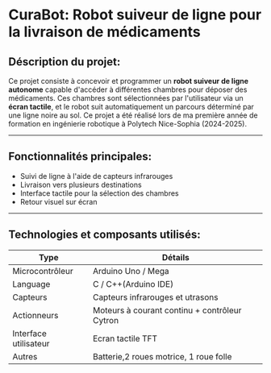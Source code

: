 # CuraBot: Robot suiveur de ligne pour la livraison de médicaments

## Déscription du projet:
Ce projet consiste à concevoir et programmer un **robot suiveur de ligne autonome** capable d'accéder à différentes chambres pour déposer des
médicaments.
Ces chambres sont sélectionnées par l'utilisateur via un **écran tactile**, et le robot suit automatiquement un parcours déterminé par une ligne
noire au sol.
Ce projet a été réalisé lors de ma première année de formation en ingénierie robotique à Polytech Nice-Sophia (2024-2025).

---

## Fonctionnalités principales:
+ Suivi de ligne à l'aide de capteurs infrarouges
+ Livraison vers plusieurs destinations
+ Interface tactile pour la sélection des chambres
+ Retour visuel sur écran

---

## Technologies et composants utilisés:
| Type | Détails |
|------|---------|
| Microcontrôleur | Arduino Uno / Mega |
| Language | C / C++(Arduino IDE) |
| Capteurs | Capteurs infrarouges et utrasons |
| Actionneurs | Moteurs à courant continu + contrôleur Cytron |
| Interface utilisateur| Ecran tactile TFT |
| Autres | Batterie,2 roues motrice, 1 roue folle |
